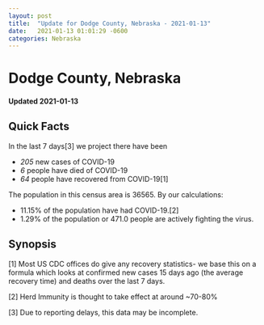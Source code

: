 ```yaml
---
layout: post
title:  "Update for Dodge County, Nebraska - 2021-01-13"
date:   2021-01-13 01:01:29 -0600
categories: Nebraska
---
```


# Dodge County, Nebraska
#### Updated 2021-01-13

## Quick Facts

In the last 7 days[3] we project there have been
- *205* new cases of COVID-19
- *6* people have died of COVID-19
- *64* people have recovered from COVID-19[1]

The population in this census area is 36565. By our calculations:
- 11.15% of the population have had COVID-19.[2]
- 1.29% of the population or 471.0 people are actively fighting the virus.

## Synopsis




[1] Most US CDC offices do give any recovery statistics- we base this on a formula which looks at confirmed new cases
15 days ago (the average recovery time) and deaths over the last 7 days.

[2] Herd Immunity is thought to take effect at around ~70-80%

[3] Due to reporting delays, this data may be incomplete.
 
    